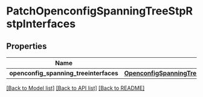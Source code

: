 # PatchOpenconfigSpanningTreeStpRstpInterfaces

## Properties
Name | Type | Description | Notes
------------ | ------------- | ------------- | -------------
**openconfig_spanning_treeinterfaces** | [**OpenconfigSpanningTreeStpOpenconfigspanningtreestpRstpInterfaces**](OpenconfigSpanningTreeStpOpenconfigspanningtreestpRstpInterfaces.md) |  | [optional] 

[[Back to Model list]](../README.md#documentation-for-models) [[Back to API list]](../README.md#documentation-for-api-endpoints) [[Back to README]](../README.md)


